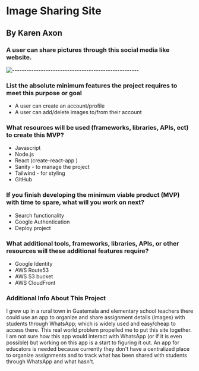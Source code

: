 # Image Sharing Site

## By Karen Axon

### A user can share pictures through this social media like website.

![-----------------------------------------------------](https://raw.githubusercontent.com/andreasbm/readme/master/assets/lines/aqua.png)

### List the absolute minimum features the project requires to meet this purpose or goal

* A user can create an account/profile
* A user can add/delete images to/from their account

### What resources will be used (frameworks, libraries, APIs, ect) to create this MVP?

* Javascript
* Node.js
* React (create-react-app )
* Sanity - to manage the project
* Tailwind - for styling
* GitHub

### If you finish developing the minimum viable product (MVP) with time to spare, what will you work on next?

* Search functionality
* Google Authentication
* Deploy project

### What additional tools, frameworks, libraries, APIs, or other resources will these additional features require?

* Google Identity
* AWS Route53
* AWS S3 bucket
* AWS CloudFront

### Additional Info About This Project

I grew up in a rural town in Guatemala and elementary school teachers there could use an app to organize and share assignment details (images) with students through WhatsApp; which is widely used and easy/cheap to access there. This real world problem propelled me to put this site together. I am not sure how this app would interact with WhatsApp (or if it is even possible) but working on this app is a start to figuring it out. An app for educators is needed because currently they don't have a centralized place to organize assignments and to track what has been shared with students through WhatsApp and what hasn't.
